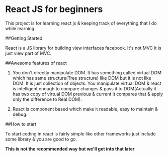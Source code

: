 # React JS for beginners

This project is for learning react js & keeping track of everything that I do while learning.

##Getting Started

React is a JS library for building view interfaces facebook. It's not MVC it is just view part of MVC.

##Awesome features of react 

1. You don't directly manipulate DOM. It has something called virtual DOM which has same structure(Tree structure) like DOM but it is not like  DOM. It is just collection of objects. You manipulate virtual DOM & react is intelligent enough to compare changes & pass it to DOM(Actually it has two copy of virtual DOM previous & current it compares that & apply only the difference to Real DOM).

2. React is component based which make it readable, easy to maintain & debug.

##How to start

To start coding in react is fairly simple like other frameworks just include some library & you are good to go.

**This is not the recommended way but we'll get into that later**



